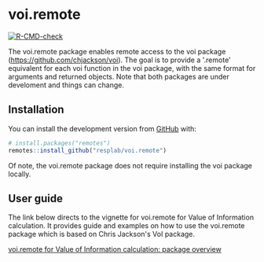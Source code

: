
<!-- README.md is generated from README.Rmd. Please edit that file -->

# voi.remote

<!-- badges: start -->

[![R-CMD-check](https://github.com/resplab/voi.remote/workflows/R-CMD-check/badge.svg)](https://github.com/resplab/voi.remote/actions)
<!-- badges: end -->

The voi.remote package enables remote access to the voi package (https://github.com/chjackson/voi). The goal is to provide a '.remote' equivalent for each voi function in the voi package, with the same format for arguments and returned objects. Note that both packages are under develoment and things can change. 

## Installation

You can install the development version from [GitHub](https://github.com/) with:

``` r
# install.packages("remotes")
remotes::install_github("resplab/voi.remote")
```
Of note, the voi.remote package does not require installing the voi package locally.

## User guide 

The link below directs to the vignette for voi.remote for Value of Information calculation. It provides guide and examples on how to use the voi.remote package which is based on Chris Jackson's VoI package.

[voi.remote for Value of Information calculation: package overview](https://resplab.github.io/voi.remote/articles/voi_remote.html)
